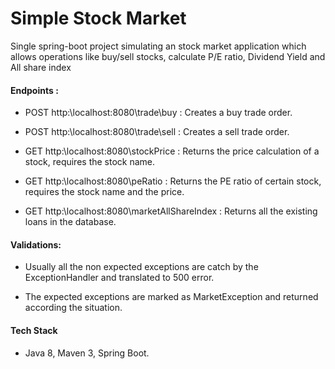 # Simple Stock Market
Single spring-boot project simulating an stock market application which allows operations like buy/sell stocks, calculate P/E ratio, Dividend Yield and All share index

#### Endpoints :

- POST http:\\localhost:8080\trade\buy : Creates a buy trade order.

- POST http:\\localhost:8080\trade\sell : Creates a sell trade order.

- GET  http:\\localhost:8080\stockPrice : Returns the price calculation of a stock, requires the stock name.

- GET  http:\\localhost:8080\peRatio : Returns the PE ratio of certain stock, requires the stock name and the price.

- GET  http:\\localhost:8080\marketAllShareIndex : Returns all the existing loans in the database. 

#### Validations:

- Usually all the non expected exceptions are catch by the ExceptionHandler and translated to 500 error.

- The expected exceptions are marked as MarketException and returned according the situation.

#### Tech Stack

- Java 8, Maven 3, Spring Boot.


